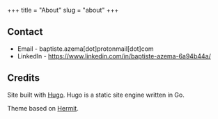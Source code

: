 +++
title = "About"
slug = "about"
+++

## Contact

* Email - baptiste.azema[dot]protonmail[dot]com
* LinkedIn - https://www.linkedin.com/in/baptiste-azema-6a94b44a/

## Credits

Site built with [Hugo](http://gohugo.io/).
Hugo is a static site engine written in Go.

Theme based on [Hermit](https://github.com/Track3/hermit).